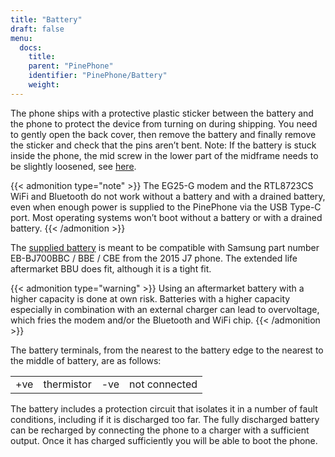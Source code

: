 ```yaml
---
title: "Battery"
draft: false
menu:
  docs:
    title:
    parent: "PinePhone"
    identifier: "PinePhone/Battery"
    weight: 
---
```


The phone ships with a protective plastic sticker between the battery and the phone to protect the device from turning on during shipping. You need to gently open the back cover, then remove the battery and finally remove the sticker and check that the pins aren’t bent. Note: If the battery is stuck inside the phone, the mid screw in the lower part of the midframe needs to be slightly loosened, see [here](/documentation/PinePhone/FAQ#the_battery_is_stuck_inside_the_phone).

{{< admonition type="note" >}}
 The EG25-G modem and the RTL8723CS WiFi and Bluetooth do not work without a battery and with a drained battery, even when enough power is supplied to the PinePhone via the USB Type-C port. Most operating systems won’t boot without a battery or with a drained battery.
{{< /admonition >}}

The [supplied battery](https://files.pine64.org/doc/datasheet/pinephone/PinePhone%20QZ01%20Battery%20Specification.pdf) is meant to be compatible with Samsung part number EB-BJ700BBC / BBE / CBE from the 2015 J7 phone. The extended life aftermarket BBU does fit, although it is a tight fit.

{{< admonition type="warning" >}}
 Using an aftermarket battery with a higher capacity is done at own risk. Batteries with a higher capacity especially in combination with an external charger can lead to overvoltage, which fries the modem and/or the Bluetooth and WiFi chip.
{{< /admonition >}}

The battery terminals, from the nearest to the battery edge to the nearest to the middle of battery, are as follows:

|     |     |     |     |
| --- | --- | --- | --- |
| +ve | thermistor | -ve | not connected |

The battery includes a protection circuit that isolates it in a number of fault conditions, including if it is discharged too far. The fully discharged battery can be recharged by connecting the phone to a charger with a sufficient output. Once it has charged sufficiently you will be able to boot the phone.
